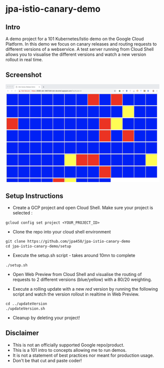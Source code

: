 # jpa-istio-canary-demo

## Intro
A demo project for a 101 Kubernetes/Istio demo on the Google Cloud Platform.
In this demo we focus on canary releases and routing requests to different versions of a webservice.
A test server running from Cloud Shell allows you to visualise the different versions and watch a new version rollout in real time.

## Screenshot
![Screenshot](https://github.com/jpa458/jpa-istio-canary-demo/blob/master/istio-canary-release.png)

## Setup Instructions
* Create a GCP project and open Cloud Shell. Make sure your project is selected :

 `gcloud config set project <YOUR_PROJECT_ID>`

* Clone the repo into your cloud shell environment
```
git clone https://github.com/jpa458/jpa-istio-canary-demo
cd jpa-istio-canary-demo/setup
```

* Execute the setup.sh script - takes around 10mn to complete

 `./setup.sh`

* Open Web Preview from Cloud Shell and visualise the routing of requests to 2 different versions (blue/yellow) with a 80/20 weighting.

* Execute a rolling update with a new *red* version by running the following script and watch the version rollout in realtime in Web Preview.
```
cd ../updateVersion
./updateVersion.sh
```

* Cleanup by deleting your project!

## Disclaimer
* This is not an officially supported Google repo/product.
* This is a 101 intro to concepts allowing me to run demos.
* It is not a statement of best practices nor meant for production usage.
* Don't be that cut and paste coder!
